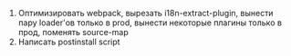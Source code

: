 1) Оптимизировать webpack, вырезать i18n-extract-plugin, вынести пару loader'ов только в prod, вынести некоторые плагины только в прод, поменять source-map
2) Написать postinstall script
